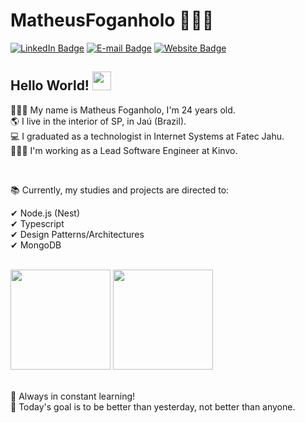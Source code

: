 # MatheusFoganholo 👨🏼‍💻

[![LinkedIn Badge](https://img.shields.io/badge/-LinkedIn-blue?style=flat-square&logo=Linkedin&logoColor=white&link=https://www.linkedin.com/in/MatheusFoganholo)](https://www.linkedin.com/in/MatheusFoganholo)
[![E-mail Badge](https://img.shields.io/badge/-E--mail-c14438?style=flat-square&logo=Gmail&logoColor=white&link=mailto:contato@matheus.app)](mailto:contato@matheus.app)
[![Website Badge](https://img.shields.io/badge/-Website-4285F4?style=flat-square&logo=Google%20Chrome&logoColor=white&link=https://www.matheus.app)](https://www.matheus.app)

## Hello World! <img src="https://raw.githubusercontent.com/MartinHeinz/MartinHeinz/master/wave.gif" width="30px" height="30px">

👱🏼‍♂️ My name is Matheus Foganholo, I'm 24 years old. <br/>
🌎 I live in the interior of SP, in Jaú (Brazil). <br/>
💻 I graduated as a technologist in Internet Systems at Fatec Jahu. <br/>
👨🏼‍💻 I'm working as a Lead Software Engineer at Kinvo. <br/>

<br/>

📚 Currently, my studies and projects are directed to: <br/>

✔ Node.js (Nest) <br/>
✔ Typescript <br/>
✔ Design Patterns/Architectures <br/>
✔ MongoDB <br/>

<br/>

<div>
	<img height="160em" src="https://github-readme-stats.vercel.app/api?username=MatheusFoganholo&show_icons=true&theme=radical&hide=issues"/>
	<img height="160em" src="https://github-readme-stats.vercel.app/api/top-langs/?username=MatheusFoganholo&layout=compact&theme=radical"/>
</div>

<br/>

🚀 Always in constant learning!<br/>
🎯 Today's goal is to be better than yesterday, not better than anyone.
